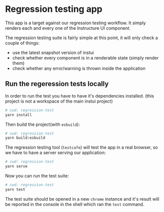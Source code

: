 # Regression testing app

This app is a target against our regression testing workflow. It simply renders each and every one of the Instructure UI component.

The regression testing suite is fairly simple at this point, it will only check a couple of things:

- use the latest snapshot version of instui
- check whether every component is in a renderable state (simply render them)
- check whether any error/warning is thrown inside the application

## Run the regeression tests locally

In order to run the test you have to have it's dependencies installed. (this project is not a workspace of the main instui project)

```sh
# cwd: regression-test
yarn install
```

Then build the project(with `esbuild`):

```sh
# cwd: regression-test
yarn build:esbuild
```

The regression testing tool (`testcafe`) will test the app in a real browser, so we have to have a server serving our application:

```sh
# cwd: regression-test
yarn serve
```

Now you can run the test suite:

```sh
# cwd: regression-test
yarn test
```

The test suite should be opened in a new `chrome` instance and it's result will be reported in the console in the shell which ran the `test` command.
